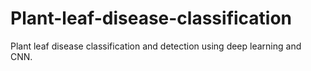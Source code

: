 # Plant-leaf-disease-classification
Plant leaf disease classification and detection using deep learning and CNN.
